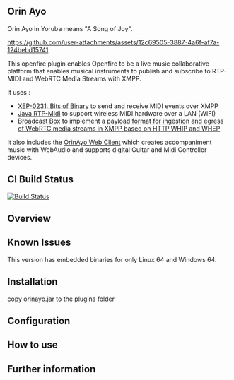 ## Orin Ayo
Orin Ayo in Yoruba means "A Song of Joy". 


https://github.com/user-attachments/assets/12c69505-3887-4a6f-af7a-124bebd15741


This openfire plugin enables Openfire to be a live music collaborative platform that enables musical instruments to publish and subscribe to RTP-MIDI and WebRTC Media Streams with XMPP. 

It uses :
- [XEP-0231: Bits of Binary](https://xmpp.org/extensions/xep-0231.html) to send and receive MIDI events over XMPP
- [Java RTP-Midi](https://github.com/LeovR/rtp-midi) to support wireless MIDI hardware over a LAN (WIFI)
- [Broadcast Box](https://github.com/Glimesh/broadcast-box) to implement a [payload format for ingestion and egress of WebRTC media streams in XMPP based on HTTP WHIP and WHEP](https://igniterealtime.github.io/openfire-orinayo-plugin/xep)

It also includes the [OrinAyo Web Client](https://github.com/Jus-Be/orin-ayo) which creates accompaniment music with WebAudio and supports digital Guitar and Midi Controller devices.

## CI Build Status

[![Build Status](https://github.com/igniterealtime/openfire-orinayo-plugin/workflows/Java%20CI/badge.svg)](https://github.com/igniterealtime/openfire-orinayo-plugin/actions)

## Overview

## Known Issues

This version has embedded binaries for only Linux 64 and Windows 64.

## Installation

copy orinayo.jar to the plugins folder

## Configuration


## How to use

## Further information




